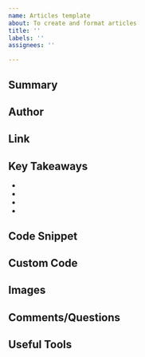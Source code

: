 ```yaml
---
name: Articles template
about: To create and format articles
title: ''
labels: ''
assignees: ''

---
```


## Summary

## Author

## Link

## Key Takeaways
*
*
*
*
## Code Snippet


## Custom Code


## Images 


## Comments/Questions


## Useful Tools
